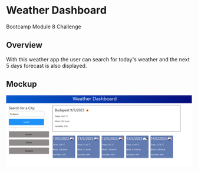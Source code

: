 # Weather Dashboard
Bootcamp Module 8 Challenge

## Overview
With this weather app the user can search for today's weather and the next 5 days forecast is also displayed.

## Mockup
![mockup](./assets/images/screenshot.png)